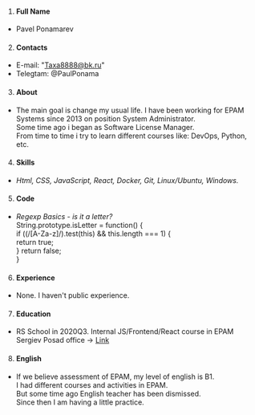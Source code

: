1. #### Full Name  
* Pavel Ponamarev  
2. #### Contacts  
* E-mail: "Taxa8888@bk.ru" 
* Telegtam: @PaulPonama  
3. #### About  
* The main goal is change my usual life. I have been working for EPAM Systems since 2013 on position System Administrator.  
Some time ago i began as Software License Manager.  
From time to time i try to learn different courses like: DevOps, Python, etc.  
4. #### Skills  
* *Html, CSS, JavaScript, React, Docker, Git, Linux/Ubuntu, Windows.*  
5. #### Code  
* *Regexp Basics - is it a letter?*  
                 String.prototype.isLetter = function() {  
                    if ((/[A-Za-z]/).test(this) && this.length === 1) {  
                        return true;  
                        } return false;  
                    }
6. #### Experience  
* None. I haven't public experience.  
7. #### Education  
* RS School in 2020Q3. Internal JS/Frontend/React course in EPAM Sergiev Posad office -> [Link](https://github.com/Taxa8888/bookshelf)  
8. #### English  
* If we believe assessment of EPAM, my level of english is B1.  
I had different courses and activities in EPAM.  
But some time ago English teacher has been dismissed.  
Since then I am having a little practice.

